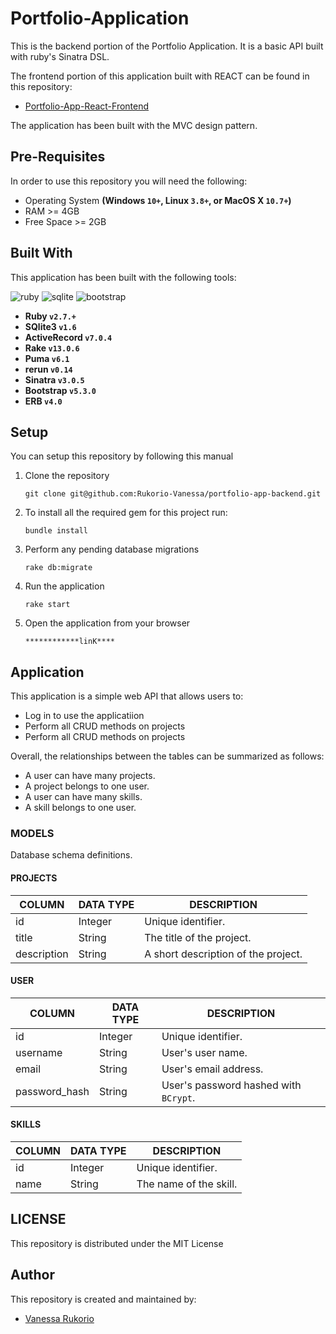 # Portfolio-Application

This is the backend portion of the Portfolio Application. It is a basic API built with ruby's Sinatra DSL. 

The frontend portion of this application built with REACT can be found in this repository:

- [Portfolio-App-React-Frontend](https://github.com/Rukorio-Vanessa/portfolio-app-frontend) 


The application has been built with the MVC design pattern.

## Pre-Requisites
In order to use this repository you will need the following:


- Operating System **(Windows `10+`, Linux `3.8+`, or MacOS X `10.7+`)**
- RAM >= 4GB
- Free Space >= 2GB

## Built With
This application has been built with the following tools:

![ruby](https://img.shields.io/badge/Ruby-CC342D?style=for-the-badge&logo=ruby&logoColor=white)
![sqlite](https://img.shields.io/badge/SQLite-07405E?style=for-the-badge&logo=sqlite&logoColor=white)
![bootstrap](https://img.shields.io/badge/Bootstrap-563D7C?style=for-the-badge&logo=bootstrap&logoColor=white)


- **Ruby `v2.7.+`**
- **SQlite3 `v1.6`**
- **ActiveRecord `v7.0.4`**
- **Rake `v13.0.6`**
- **Puma `v6.1`**
- **rerun `v0.14`**
- **Sinatra `v3.0.5`**
- **Bootstrap `v5.3.0`**
- **ERB `v4.0`**

## Setup
You can setup this repository by following this manual

1. Clone the repository
    ```{shell}
   git clone git@github.com:Rukorio-Vanessa/portfolio-app-backend.git
   ```
2. To install all the required gem for this project run:
    ```{shell}
   bundle install
   ```
3. Perform any pending database migrations
   ```{shell}
   rake db:migrate
   ```
4. Run the application
    ```{shell}
    rake start
    ```
5. Open the application from your browser
    ```
   ************linK****
   ```
   
## Application
This application is a simple web API that allows users to:

- Log in to use the applicatiion
- Perform all CRUD methods on projects
- Perform all CRUD methods on projects

Overall, the relationships between the tables can be summarized as follows:

- A user can have many projects.
- A project belongs to one user.
- A user can have many skills.
- A skill belongs to one user.

### MODELS
Database schema definitions.

#### PROJECTS

| COLUMN      | DATA TYPE                                       | DESCRIPTION                         | 
|-------------|-------------------------------------------------|-------------------------------------|
| id          | Integer                                         | Unique identifier.                  |
| title       | String                                          | The title of the project.           |
| description | String                                          | A short description of the project. |


#### USER
| COLUMN        | DATA TYPE | DESCRIPTION                           | 
|---------------|-----------|---------------------------------------|
| id            | Integer   | Unique identifier.                    |
| username      | String    | User's user name.                     |
| email         | String    | User's email address.                 |
| password_hash | String    | User's password hashed with `BCrypt`. |


#### SKILLS
| COLUMN      | DATA TYPE                                       | DESCRIPTION                         | 
|-------------|-------------------------------------------------|-------------------------------------|
| id          | Integer                                         | Unique identifier.                  |
| name        | String                                          | The name of the skill.              |



## LICENSE
This repository is distributed under the MIT License


## Author
This repository is created and maintained by:

- [Vanessa Rukorio](https://github.com/Rukorio-Vanessa) 
